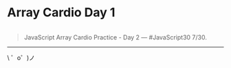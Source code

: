 Array Cardio Day 1
==================

![]()

> JavaScript Array Cardio Practice - Day 2 — #JavaScript30 7/30.

-------------------

\ ゜o゜)ノ
